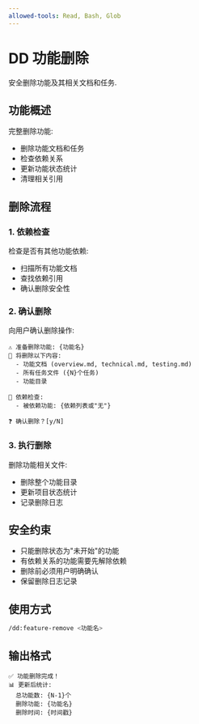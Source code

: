 ```yaml
---
allowed-tools: Read, Bash, Glob
---
```


# DD 功能删除

安全删除功能及其相关文档和任务.

## 功能概述

完整删除功能:

- 删除功能文档和任务
- 检查依赖关系
- 更新功能状态统计
- 清理相关引用

## 删除流程

### 1. 依赖检查

检查是否有其他功能依赖:

- 扫描所有功能文档
- 查找依赖引用
- 确认删除安全性

### 2. 确认删除

向用户确认删除操作:

```
⚠️ 准备删除功能: {功能名}
📁 将删除以下内容:
  - 功能文档 (overview.md, technical.md, testing.md)
  - 所有任务文件 ({N}个任务)
  - 功能目录

🔗 依赖检查:
  - 被依赖功能: {依赖列表或"无"}

❓ 确认删除？[y/N]
```

### 3. 执行删除

删除功能相关文件:

- 删除整个功能目录
- 更新项目状态统计
- 记录删除日志

## 安全约束

- 只能删除状态为"未开始"的功能
- 有依赖关系的功能需要先解除依赖
- 删除前必须用户明确确认
- 保留删除日志记录

## 使用方式

```bash
/dd:feature-remove <功能名>
```

## 输出格式

```
✅ 功能删除完成！
📊 更新后统计:
  总功能数: {N-1}个
  删除功能: {功能名}
  删除时间: {时间戳}
```
